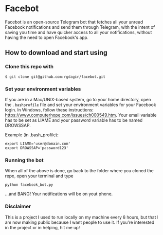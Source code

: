 # Facebot

Facebot is an open-source Telegram bot that fetches all your unread Facebook notifications and send them through Telegram, with the intent of saving you time and have quicker access to all your notifications, without having the need to open Facebook's app.

## How to download and start using

### Clone this repo with 

```
$ git clone git@github.com:rgdagir/facebot.git
```

### Set your environment variables

If you are in a Mac/UNIX-based system, go to your home directory, open the `.bashprofile` file and set your environment variables for your Facebook login. In Windows, follow these instructions: https://www.computerhope.com/issues/ch000549.htm. Your email variable has to be set as LIAME and your password variable has to be named DROWSSAP.
 
Example (in .bash_profile):
```
export LIAME='user@domain.com'
export DROWSSAP='password123'
```

### Running the bot

When all of the above is done, go back to the folder where you cloned the repo, open your terminal and type 

```
python facebook_bot.py
```
...and BANG! Your notifications will be on yout phone.

### Disclaimer

This is a project I used to run locally on my machine every 8 hours, but that I am now making public because I want people to use it. If you're interested in the project or in helping, hit me up!
